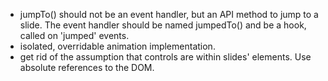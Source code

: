 * jumpTo() should not be an event handler, but an API method to jump to a slide.
  The event handler should be named jumpedTo() and be a hook, called on
  'jumped' events.
* isolated, overridable animation implementation.
* get rid of the assumption that controls are within slides' elements. Use
  absolute references to the DOM.
